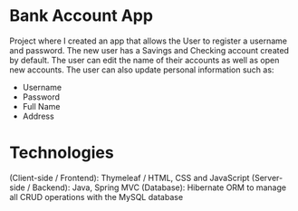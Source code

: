 # Bank Account App

Project where I created an app that allows the User to register a username and password. The new user has a Savings and Checking account created by default. The user can edit the name of their accounts as well as open new accounts. The user can also update personal information such as: 

<ul>
  <li>Username</li>
  <li>Password</li>
  <li>Full Name</li>
  <li>Address</li>
</ul>

# Technologies 
(Client-side / Frontend): Thymeleaf / HTML, CSS and JavaScript
(Server-side / Backend): Java, Spring MVC
(Database): Hibernate ORM to manage all CRUD operations with the MySQL database
